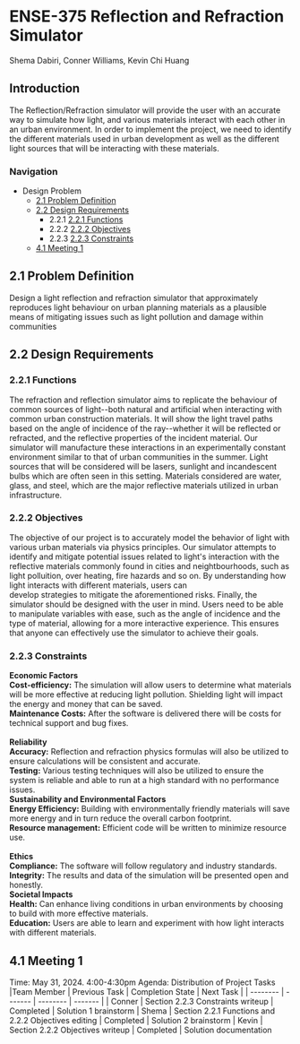 # ENSE-375 Reflection and Refraction Simulator
Shema Dabiri, Conner Williams, Kevin Chi Huang

## Introduction
The Reflection/Refraction simulator will provide the user with an accurate way to simulate how light, and various materials interact with each other in an urban environment. In order to implement the project, we need to identify the different materials used in urban development as well as the different light sources that will be interacting with these materials.
### Navigation 
  * Design Problem
      * [2.1 Problem Definition](https://github.com/Sha3-git/ENSE-375/blob/main/REPORT.md#21-problem-definition)
      * [2.2 Design Requirements](https://github.com/Sha3-git/ENSE-375/blob/main/REPORT.md#22-design-requirements)
        * 2.2.1 [2.2.1 Functions](https://github.com/Sha3-git/ENSE-375/blob/main/REPORT.md#221-functions)
        * 2.2.2 [2.2.2 Objectives](https://github.com/Sha3-git/ENSE-375/blob/main/REPORT.md#222-objectives)
        * 2.2.3 [2.2.3 Constraints](https://github.com/Sha3-git/ENSE-375/blob/main/REPORT.md#223-constraints)
      * [4.1 Meeting 1]()


## 2.1 Problem Definition
Design a light reflection and refraction simulator that approximately reproduces light behaviour on urban planning materials as a plausible means of mitigating issues such as light pollution and damage within communities

## 2.2 Design Requirements
 ### 2.2.1 Functions
 The refraction and reflection simulator aims to replicate the behaviour of common sources of light--both natural and artificial when interacting with common urban construction materials. It will show the light travel paths based on the angle of incidence of the ray--whether it will be reflected or refracted, and the reflective properties of the incident material. Our simulator will manufacture these interactions in an experimentally constant environment similar to that of urban communities in the summer. Light sources that will be considered will be lasers, sunlight and incandescent bulbs which are often seen in this setting. Materials considered are water, glass, and steel, which are the major reflective materials utilized in urban infrastructure.
 ### 2.2.2 Objectives
 The objective of our project is to accurately model the behavior of light with various urban materials via physics principles.
 Our simulator attempts to identify and mitigate potential issues related to light's interaction with the reflective materials commonly found in cities and neightbourhoods, such as light polluition, over heating, fire hazards and so on. By understanding how light interacts with different materials, users can  
 develop strategies to mitigate the aforementioned risks.
 Finally, the simulator should be designed with the user in mind. Users need to be able to manipulate variables with ease, such as the angle of incidence and the type of material, allowing for a more interactive experience. This ensures that anyone can effectively use the simulator to achieve their goals.
 ### 2.2.3 Constraints
 **Economic Factors** <br /> 
 **Cost-efficiency:** The simulation will allow users to determine what materials will be more effective at reducing light pollution. Shielding light will impact the energy and money that can be saved. <br /> 
 **Maintenance Costs:** After the software is delivered there will be costs for technical support and bug fixes. <br /> <br />
 **Reliability** <br /> 
 **Accuracy:** Reflection and refraction physics formulas will also be utilized to ensure calculations will be consistent and accurate. <br />
 **Testing:**  Various testing techniques will also be utilized to ensure the system is reliable and able to run at a high standard with no performance issues. <br />
 **Sustainability and Environmental Factors** <br />
 **Energy Efficiency:** Building with environmentally friendly materials will save more energy and in turn reduce the overall carbon footprint. <br />
 **Resource management:** Efficient code will be written to minimize resource use. <br /> <br />
 **Ethics** <br />
 **Compliance:**  The software will follow regulatory and industry standards. <br />
 **Integrity:** The results and data of the simulation will be presented open and honestly. <br />
 **Societal Impacts** <br />
 **Health:** Can enhance living conditions in urban environments by choosing to build with more effective materials. <br />
 **Education:** Users are able to learn and experiment with how light interacts with different materials.

## 4.1 Meeting 1
Time: May 31, 2024. 4:00-4:30pm
Agenda: Distribution of Project Tasks
|Team Member   | Previous Task | Completion State | Next Task |
| -------- | ------- | -------- | ------- |
| Conner  |   Section 2.2.3 Constraints writeup | Completed | Solution 1 brainstorm
| Shema | Section 2.2.1 Functions and 2.2.2 Objectives editing   | Completed | Solution 2 brainstorm
| Kevin    | Section 2.2.2 Objectives writeup   | Completed | Solution documentation
